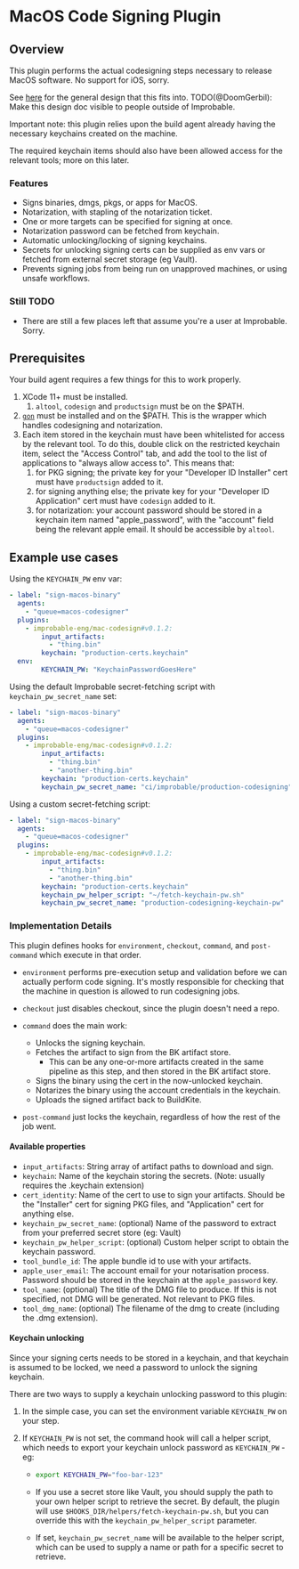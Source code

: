 # MacOS Code Signing Plugin

## Overview

This plugin performs the actual codesigning steps necessary to release MacOS software.  No support
for iOS, sorry.

See [here](https://brevi.link/design-code-signing) for the general design that this fits into.
TODO(@DoomGerbil): Make this design doc visible to people outside of Improbable.

Important note: this plugin relies upon the build agent already having the necessary keychains created on the machine.

The required keychain items should also have been allowed access for the relevant tools; more on this later.

### Features

- Signs binaries, dmgs, pkgs, or apps for MacOS.
- Notarization, with stapling of the notarization ticket.
- One or more targets can be specified for signing at once.
- Notarization password can be fetched from keychain.
- Automatic unlocking/locking of signing keychains.
- Secrets for unlocking signing certs can be supplied as env vars or fetched from external secret storage (eg Vault).
- Prevents signing jobs from being run on unapproved machines, or using unsafe workflows.

### Still TODO

- There are still a few places left that assume you're a user at Improbable.  Sorry.

## Prerequisites

Your build agent requires a few things for this to work properly.

1. XCode 11+ must be installed.
    1. `altool`, `codesign` and `productsign` must be on the $PATH.
1. [`gon`](https://github.com/mitchellh/gon) must be installed and on the $PATH. This is the wrapper which handles
codesigning and notarization.
1. Each item stored in the keychain must have been whitelisted for access by the relevant tool. To do this, double click
on the restricted keychain item, select the "Access Control" tab, and add the tool to the list of applications
to "always allow access to". This means that:
    1. for PKG signing; the private key for your "Developer ID Installer" cert must have `productsign` added to it.
    1. for signing anything else; the private key for your "Developer ID Application" cert must have `codesign` added to it.
    1. for notarization: your account password should be stored in a keychain item named "apple_password", with the
    "account" field being the relevant apple email. It should be accessible by `altool`.

## Example use cases

Using the `KEYCHAIN_PW` env var:

```yaml
- label: "sign-macos-binary"
  agents:
    - "queue=macos-codesigner"
  plugins:
    - improbable-eng/mac-codesign#v0.1.2:
        input_artifacts:
          - "thing.bin"
        keychain: "production-certs.keychain"
  env:
        KEYCHAIN_PW: "KeychainPasswordGoesHere"
```

Using the default Improbable secret-fetching script with `keychain_pw_secret_name` set:

```yaml
- label: "sign-macos-binary"
  agents:
    - "queue=macos-codesigner"
  plugins:
    - improbable-eng/mac-codesign#v0.1.2:
        input_artifacts:
          - "thing.bin"
          - "another-thing.bin"
        keychain: "production-certs.keychain"
        keychain_pw_secret_name: "ci/improbable/production-codesigning"
```

Using a custom secret-fetching script:

```yaml
- label: "sign-macos-binary"
  agents:
    - "queue=macos-codesigner"
  plugins:
    - improbable-eng/mac-codesign#v0.1.2:
        input_artifacts:
          - "thing.bin"
          - "another-thing.bin"
        keychain: "production-certs.keychain"
        keychain_pw_helper_script: "~/fetch-keychain-pw.sh"
        keychain_pw_secret_name: "production-codesigning-keychain-pw"
```

### Implementation Details

This plugin defines hooks for `environment`, `checkout`, `command`, and `post-command` which execute in that order.

- `environment` performs pre-execution setup and validation before we can actually perform code signing.  It's mostly responsible for checking that the machine in question is allowed to run codesigning jobs.

- `checkout` just disables checkout, since the plugin doesn't need a repo.

- `command` does the main work:
  - Unlocks the signing keychain.
  - Fetches the artifact to sign from the BK artifact store.
    - This can be any one-or-more artifacts created in the same pipeline as this step, and then stored in the BK artifact store.
  - Signs the binary using the cert in the now-unlocked keychain.
  - Notarizes the binary using the account credentials in the keychain.
  - Uploads the signed artifact back to BuildKite.

- `post-command` just locks the keychain, regardless of how the rest of the job went.

#### Available properties

- `input_artifacts`: String array of artifact paths to download and sign.
- `keychain`: Name of the keychain storing the secrets. (Note: usually requires the .keychain extension)
- `cert_identity`: Name of the cert to use to sign your artifacts. Should be the "Installer" cert for signing
PKG files, and "Application" cert for anything else.
- `keychain_pw_secret_name`: (optional) Name of the password to extract from your preferred secret store (eg: Vault)
- `keychain_pw_helper_script`: (optional) Custom helper script to obtain the keychain password.
- `tool_bundle_id`: The apple bundle id to use with your artifacts.
- `apple_user_email`: The account email for your notarisation process. Password should be stored in the keychain at the `apple_password` key.
- `tool_name`: (optional) The title of the DMG file to produce. If this is not specified, not DMG will be generated. Not relevant to PKG files.
- `tool_dmg_name`: (optional) The filename of the dmg to create (including the .dmg extension).


#### Keychain unlocking

Since your signing certs needs to be stored in a keychain, and that keychain is assumed to be locked, we
need a password to unlock the signing keychain.

There are two ways to supply a keychain unlocking password to this plugin:

1. In the simple case, you can set the environment variable `KEYCHAIN_PW` on your step.
1. If `KEYCHAIN_PW` is not set, the command hook will call a helper script, which needs to export your keychain unlock password as `KEYCHAIN_PW` - eg:

    - ```bash
      export KEYCHAIN_PW="foo-bar-123"
      ```

    - If you use a secret store like Vault, you should supply the path to your own helper script to retrieve the secret.  By default, the plugin will use `$HOOKS_DIR/helpers/fetch-keychain-pw.sh`, but you can override this with the `keychain_pw_helper_script` parameter.  
    - If set, `keychain_pw_secret_name` will be available to the helper script, which can be used to supply a name or path for a specific secret to retrieve.
